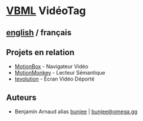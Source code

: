 # [VBML](README.md) VidéoTag

## [english](../VideoTag.md) / français

## Projets en relation

- [MotionBox](https://omega.gg/MotionBox/sources) - Navigateur Vidéo
- [MotionMonkey](https://omega.gg/MotionMonkey/fr) - Lecteur Sémantique
- [tevolution](https://omega.gg/tevolution/fr) - Écran Vidéo Déporté

## Auteurs

- Benjamin Arnaud alias [bunjee](https://bunjee.me/fr) | <bunjee@omega.gg>
